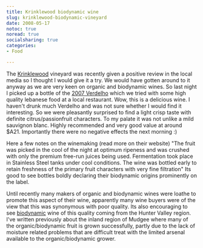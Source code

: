 ```yaml
---
title: Krinklewood biodynamic wine
slug: krinklewood-biodynamic-vineyard
date: 2008-05-17
notoc: true
noread: true
socialsharing: true
categories: 
- Food

---
```

The [Krinklewood][krinklewood] vineyard was recently given a positive review in the local media so I thought I would give it a try. We would have gotten around to it anyway as we are very keen on organic and biodynamic wines. So last night I picked up a bottle of the [2007 Verdelho][krinklewood] which we tried with some high quality lebanese food at a local restaurant. Wow, this is a delicious wine. I haven't drunk much Verdelho and was not sure whether I would find it interesting. So we were pleasantly surprised to find a light crisp taste with definite citrus/passionfruit characters. To my palate it was not unlike a mild sauvignon blanc. Highly recommended and very good value at around $A21. Importantly there were no negative effects the next morning :) 

Here a few notes on the winemaking (read more on their website) "The fruit was picked in the cool of the night at optimum ripeness and was crushed with only the premium free-run juices being used. Fermentation took place in Stainless Steel tanks under cool conditions. The wine was bottled early to retain freshness of the primary fruit characters with very fine filtration" Its good to see bottles boldly declaring their biodynamic origins prominently on the label. 

Until recently many makers of organic and biodynamic wines were loathe to promote this aspect of their wine, apparently many wine buyers were of the view that this was synonymous with poor quality. Its also encouraging to see [biodynamic][krinklewood 2] wine of this quality coming from the Hunter Valley region. I've written previously about the inland region of Mudgee where many of the organic/biodynamic fruit is grown successfully, partly due to the lack of moisture related problems that are difficult treat with the limited arsenal available to the organic/biodynamic grower.


[krinklewood]: http://www.krinklewood.com/
[krinklewood 2]: http://www.krinklewood.com/?page_id=22